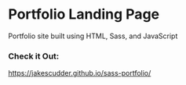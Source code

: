 # Portfolio Landing Page

Portfolio site built using HTML, Sass, and JavaScript

### Check it Out:

https://jakescudder.github.io/sass-portfolio/
